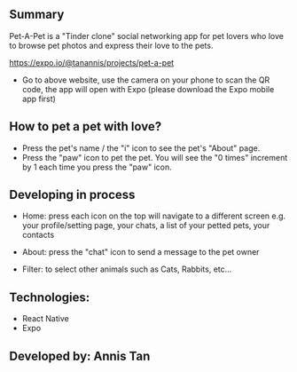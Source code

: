 ## Summary

Pet-A-Pet is a "Tinder clone" social networking app for pet lovers who love to browse pet photos and express their love to the pets.

https://expo.io/@tanannis/projects/pet-a-pet

- Go to above website, use the camera on your phone to scan the QR code, the app will open with Expo (please download the Expo mobile app first)


## How to pet a pet with love?

- Press the pet's name / the "i" icon to see the pet's "About" page.
- Press the "paw" icon to pet the pet. You will see the "0 times" increment by 1 each time you press the "paw" icon.

## Developing in process

* Home: press each icon on the top will navigate to a different screen e.g. your profile/setting page, your chats, a list of your petted pets, your contacts

* About: press the "chat" icon to send a message to the pet owner

* Filter: to select other animals such as Cats, Rabbits, etc...

## Technologies:
- React Native
- Expo

## Developed by: Annis Tan

